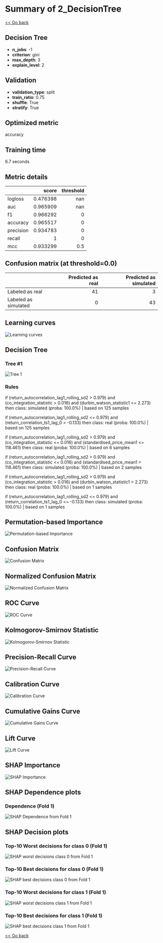 # Summary of 2_DecisionTree

[<< Go back](../README.md)


## Decision Tree
- **n_jobs**: -1
- **criterion**: gini
- **max_depth**: 3
- **explain_level**: 2

## Validation
 - **validation_type**: split
 - **train_ratio**: 0.75
 - **shuffle**: True
 - **stratify**: True

## Optimized metric
accuracy

## Training time

6.7 seconds

## Metric details
|           |    score |   threshold |
|:----------|---------:|------------:|
| logloss   | 0.476398 |       nan   |
| auc       | 0.965909 |       nan   |
| f1        | 0.966292 |         0   |
| accuracy  | 0.965517 |         0   |
| precision | 0.934783 |         0   |
| recall    | 1        |         0   |
| mcc       | 0.933299 |         0.5 |


## Confusion matrix (at threshold=0.0)
|                      |   Predicted as real |   Predicted as simulated |
|:---------------------|--------------------:|-------------------------:|
| Labeled as real      |                  41 |                        3 |
| Labeled as simulated |                   0 |                       43 |

## Learning curves
![Learning curves](learning_curves.png)

## Decision Tree 

### Tree #1
![Tree 1](learner_fold_0_tree.svg)

### Rules

if (return_autocorrelation_lag1_rolling_sd2 > 0.979) and (co_integration_statistic > 0.016) and (durbin_watson_statistic1 <= 2.273) then class: simulated (proba: 100.0%) | based on 125 samples

if (return_autocorrelation_lag1_rolling_sd2 <= 0.979) and (return_correlation_ts1_lag_0 > -0.133) then class: real (proba: 100.0%) | based on 125 samples

if (return_autocorrelation_lag1_rolling_sd2 > 0.979) and (co_integration_statistic <= 0.016) and (standardised_price_mean1 <= 118.461) then class: real (proba: 100.0%) | based on 6 samples

if (return_autocorrelation_lag1_rolling_sd2 > 0.979) and (co_integration_statistic <= 0.016) and (standardised_price_mean1 > 118.461) then class: simulated (proba: 100.0%) | based on 2 samples

if (return_autocorrelation_lag1_rolling_sd2 > 0.979) and (co_integration_statistic > 0.016) and (durbin_watson_statistic1 > 2.273) then class: real (proba: 100.0%) | based on 1 samples

if (return_autocorrelation_lag1_rolling_sd2 <= 0.979) and (return_correlation_ts1_lag_0 <= -0.133) then class: simulated (proba: 100.0%) | based on 1 samples





## Permutation-based Importance
![Permutation-based Importance](permutation_importance.png)
## Confusion Matrix

![Confusion Matrix](confusion_matrix.png)


## Normalized Confusion Matrix

![Normalized Confusion Matrix](confusion_matrix_normalized.png)


## ROC Curve

![ROC Curve](roc_curve.png)


## Kolmogorov-Smirnov Statistic

![Kolmogorov-Smirnov Statistic](ks_statistic.png)


## Precision-Recall Curve

![Precision-Recall Curve](precision_recall_curve.png)


## Calibration Curve

![Calibration Curve](calibration_curve_curve.png)


## Cumulative Gains Curve

![Cumulative Gains Curve](cumulative_gains_curve.png)


## Lift Curve

![Lift Curve](lift_curve.png)



## SHAP Importance
![SHAP Importance](shap_importance.png)

## SHAP Dependence plots

### Dependence (Fold 1)
![SHAP Dependence from Fold 1](learner_fold_0_shap_dependence.png)

## SHAP Decision plots

### Top-10 Worst decisions for class 0 (Fold 1)
![SHAP worst decisions class 0 from Fold 1](learner_fold_0_shap_class_0_worst_decisions.png)
### Top-10 Best decisions for class 0 (Fold 1)
![SHAP best decisions class 0 from Fold 1](learner_fold_0_shap_class_0_best_decisions.png)
### Top-10 Worst decisions for class 1 (Fold 1)
![SHAP worst decisions class 1 from Fold 1](learner_fold_0_shap_class_1_worst_decisions.png)
### Top-10 Best decisions for class 1 (Fold 1)
![SHAP best decisions class 1 from Fold 1](learner_fold_0_shap_class_1_best_decisions.png)

[<< Go back](../README.md)
